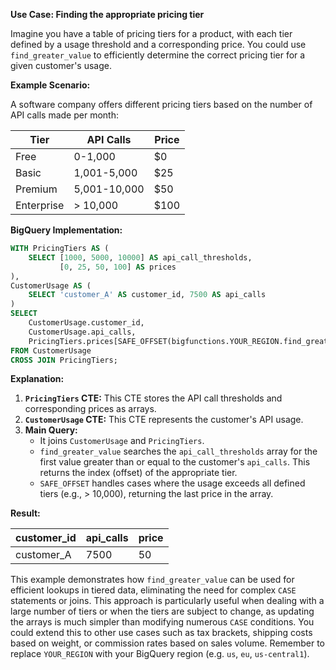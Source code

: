 **Use Case: Finding the appropriate pricing tier**

Imagine you have a table of pricing tiers for a product, with each tier defined by a usage threshold and a corresponding price. You could use `find_greater_value` to efficiently determine the correct pricing tier for a given customer's usage.


**Example Scenario:**

A software company offers different pricing tiers based on the number of API calls made per month:

| Tier | API Calls | Price |
|---|---|---|
| Free | 0-1,000 | $0 |
| Basic | 1,001-5,000 | $25 |
| Premium | 5,001-10,000 | $50 |
| Enterprise | > 10,000 | $100 |


**BigQuery Implementation:**

```sql
WITH PricingTiers AS (
    SELECT [1000, 5000, 10000] AS api_call_thresholds,
           [0, 25, 50, 100] AS prices
),
CustomerUsage AS (
    SELECT 'customer_A' AS customer_id, 7500 AS api_calls
)
SELECT
    CustomerUsage.customer_id,
    CustomerUsage.api_calls,
    PricingTiers.prices[SAFE_OFFSET(bigfunctions.YOUR_REGION.find_greater_value(PricingTiers.api_call_thresholds, CustomerUsage.api_calls))] AS price
FROM CustomerUsage
CROSS JOIN PricingTiers;

```

**Explanation:**

1. **`PricingTiers` CTE:** This CTE stores the API call thresholds and corresponding prices as arrays.
2. **`CustomerUsage` CTE:** This CTE represents the customer's API usage.
3. **Main Query:**
   - It joins `CustomerUsage` and `PricingTiers`.
   - `find_greater_value` searches the `api_call_thresholds` array for the first value greater than or equal to the customer's `api_calls`. This returns the index (offset) of the appropriate tier.
   - `SAFE_OFFSET` handles cases where the usage exceeds all defined tiers (e.g., > 10,000), returning the last price in the array.


**Result:**

| customer_id | api_calls | price |
|---|---|---|
| customer_A | 7500 | 50 |


This example demonstrates how `find_greater_value` can be used for efficient lookups in tiered data, eliminating the need for complex `CASE` statements or joins. This approach is particularly useful when dealing with a large number of tiers or when the tiers are subject to change, as updating the arrays is much simpler than modifying numerous `CASE` conditions. You could extend this to other use cases such as tax brackets, shipping costs based on weight, or commission rates based on sales volume.  Remember to replace `YOUR_REGION` with your BigQuery region (e.g. `us`, `eu`, `us-central1`).
